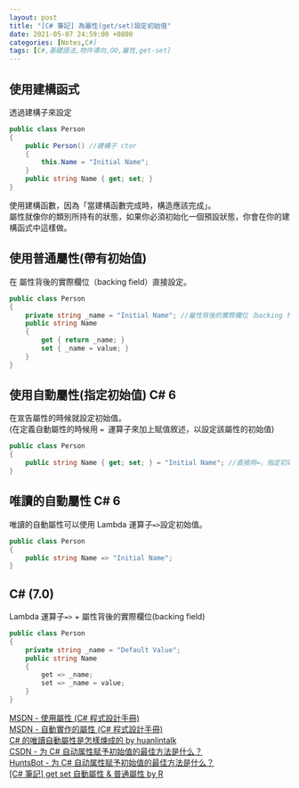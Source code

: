 ```yaml
---
layout: post
title: "[C# 筆記] 為屬性(get/set)設定初始值"
date: 2021-05-07 24:59:00 +0800
categories: [Notes,C#]
tags: [C#,基礎語法,物件導向,OO,屬性,get-set]
---
```



## 使用建構函式

透過建構子來設定

```c#
public class Person
{
    public Person() //建構子 ctor
    {
        this.Name = "Initial Name";
    }
    public string Name { get; set; }
}
```

使用建構函數，因為「當建構函數完成時，構造應該完成」。      
屬性就像你的類別所持有的狀態，如果你必須初始化一個預設狀態，你會在你的建構函式中這樣做。      

## 使用普通屬性(帶有初始值)

在 屬性背後的實際欄位（backing field）直接設定。

```c#
public class Person
{
    private string _name = "Initial Name"; //屬性背後的實際欄位（backing field）直接設定
    public string Name
    {
        get { return _name; }
        set { _name = value; }
    }
}
```

## 使用自動屬性(指定初始值) C# 6

在宣告屬性的時候就設定初始值。      
(在定義自動屬性的時候用 `= `運算子來加上賦值敘述，以設定該屬性的初始值)

```c#
public class Person
{
    public string Name { get; set; } = "Initial Name"; //直接用=，指定初始值
}
```

## 唯讀的自動屬性 C# 6

唯讀的自動屬性可以使用 Lambda 運算子`=>`設定初始值。

```c#
public class Person
{
    public string Name => "Initial Name";
}
```

## C# (7.0)

Lambda 運算子`=>` + 屬性背後的實際欄位(backing field)

```c#
public class Person
{
    private string _name = "Default Value";
    public string Name
    {
        get => _name;
        set => _name = value;
    }
}
```

        
[MSDN - 使用屬性 (C# 程式設計手冊)](https://learn.microsoft.com/zh-tw/dotnet/csharp/programming-guide/classes-and-structs/using-properties)     
[MSDN - 自動實作的屬性 (C# 程式設計手冊)](https://learn.microsoft.com/zh-tw/dotnet/csharp/programming-guide/classes-and-structs/auto-implemented-properties)        
[C# 的唯讀自動屬性是怎樣煉成的  by huanlintalk](https://www.huanlintalk.com/2018/02/c-readonly-auto-property-from-beginning.html)       
[CSDN - 为 C# 自动属性赋予初始值的最佳方法是什么？](https://blog.csdn.net/kalman2019/article/details/128624090)     
[HuntsBot - 为 C# 自动属性赋予初始值的最佳方法是什么？](https://www.huntsbot.com/qa/Zv4Y/what-is-the-best-way-to-give-a-c-sharp-auto-property-an-initial-value?lang=zh_CN&from=csdn)        
[[C# 筆記] get set 自動屬性 & 普通屬性  by R](https://riivalin.github.io/posts/2011/01/auto-and-normal-properties/)    
